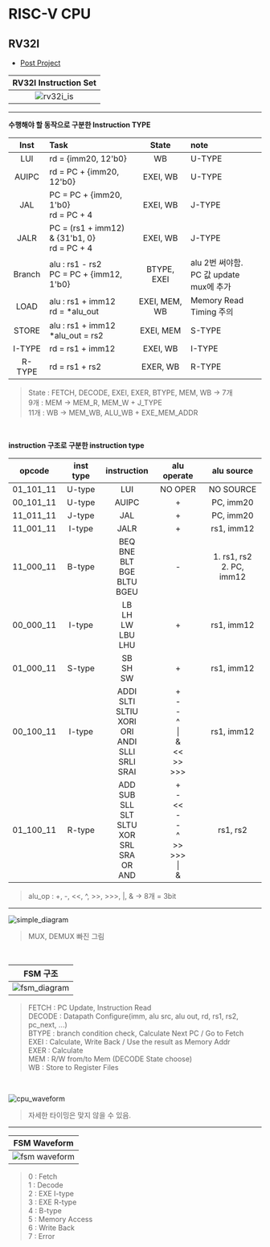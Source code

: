 # RISC-V CPU

## RV32I

- [Post Project](https://github.com/SungChul-CHA/RISCV-SoC)

|  <b>RV32I Instruction Set</b>   |
| :-----------------------------: |
| ![rv32i_is](./src/rv32i_is.png) |

---

**수행해야 할 동작으로 구분한 Instruction TYPE**

|  Inst  | Task                                           |     State     | note                                        |
| :----: | :--------------------------------------------- | :-----------: | :------------------------------------------ |
|  LUI   | rd = {imm20, 12'b0}                            |      WB       | U-TYPE                                      |
| AUIPC  | rd = PC + {imm20, 12'b0}                       |   EXEI, WB    | U-TYPE                                      |
|  JAL   | PC = PC + {imm20, 1'b0}<br>rd = PC + 4         |   EXEI, WB    | J-TYPE                                      |
|  JALR  | PC = (rs1 + imm12) & {31'b1, 0}<br>rd = PC + 4 |   EXEI, WB    | J-TYPE                                      |
| Branch | alu : rs1 - rs2<br>PC = PC + {imm12, 1'b0}     |  BTYPE, EXEI  | alu 2번 써야함.<br> PC 값 update mux에 추가 |
|  LOAD  | alu : rs1 + imm12<br>rd = \*alu_out            | EXEI, MEM, WB | Memory Read Timing 주의                     |
| STORE  | alu : rs1 + imm12<br>\*alu_out = rs2           |   EXEI, MEM   | S-TYPE                                      |
| I-TYPE | rd = rs1 + imm12                               |   EXEI, WB    | I-TYPE                                      |
| R-TYPE | rd = rs1 + rs2                                 |   EXER, WB    | R-TYPE                                      |

> State : FETCH, DECODE, EXEI, EXER, BTYPE, MEM, WB &rarr; 7개<br>
> 9개 : MEM &rarr; MEM_R, MEM_W + J_TYPE<br>
> 11개 : WB &rarr; MEM_WB, ALU_WB + EXE_MEM_ADDR

<br>

**instruction 구조로 구분한 instruction type**

|  opcode   | inst type |                             instruction                              |                        alu operate                         |         alu source          |
| :-------: | :-------: | :------------------------------------------------------------------: | :--------------------------------------------------------: | :-------------------------: |
| 01_101_11 |  U-type   |                                 LUI                                  |                          NO OPER                           |          NO SOURCE          |
| 00_101_11 |  U-type   |                                AUIPC                                 |                             +                              |          PC, imm20          |
| 11_011_11 |  J-type   |                                 JAL                                  |                             +                              |          PC, imm20          |
| 11_001_11 |  I-type   |                                 JALR                                 |                             +                              |         rs1, imm12          |
| 11_000_11 |  B-type   |               BEQ<br>BNE<br>BLT<br>BGE<br>BLTU<br>BGEU               |                             -                              | 1. rs1, rs2<br>2. PC, imm12 |
| 00_000_11 |  I-type   |                     LB<br>LH<br>LW<br>LBU<br>LHU                     |                             +                              |         rs1, imm12          |
| 01_000_11 |  S-type   |                            SB<br>SH<br>SW                            |                             +                              |         rs1, imm12          |
| 00_100_11 |  I-type   | ADDI<br>SLTI<br>SLTIU<br>XORI<br>ORI<br>ANDI<br>SLLI<br>SRLI<br>SRAI |  +<br>-<br>-<br>^<br> \| <br> & <br> << <br> >> <br> >>>   |         rs1, imm12          |
| 01_100_11 |  R-type   |  ADD<br>SUB<br>SLL<br>SLT<br>SLTU<br>XOR<br>SRL<br>SRA<br>OR<br>AND  | +<br>-<br> << <br>-<br>-<br>^<br> >> <br> >>> <br>\| <br>& |          rs1, rs2           |

> alu_op : +, -, <<, ^, >>, >>>, |, & &rarr; 8개 = 3bit

---

![simple_diagram](./src/diagram.png)

> MUX, DEMUX 빠진 그림

<br>

|        <b>FSM 구조</b>        |
| :---------------------------: |
| ![fsm_diagram](./src/fsm.png) |

> FETCH : PC Update, Instruction Read<br>
> DECODE : Datapath Configure(imm, alu src, alu out, rd, rs1, rs2, pc_next, ...)<br>
> BTYPE : branch condition check, Calculate Next PC / Go to Fetch<br>
> EXEI : Calculate, Write Back / Use the result as Memory Addr<br>
> EXER : Calculate<br>
> MEM : R/W from/to Mem (DECODE State choose)<br>
> WB : Store to Register Files

<br>

![cpu_waveform](./src/waveform.png)

> 자세한 타이밍은 맞지 않을 수 있음.

---

|           <b>FSM Waveform</b>           |
| :-------------------------------------: |
| ![fsm waveform](./src/fsm_waveform.png) |

> 0 : Fetch<br>
> 1 : Decode<br>
> 2 : EXE I-type<br>
> 3 : EXE R-type<br>
> 4 : B-type<br>
> 5 : Memory Access<br>
> 6 : Write Back<br>
> 7 : Error<br>
